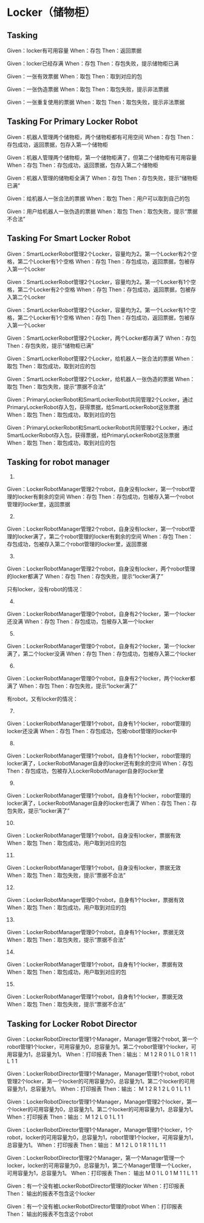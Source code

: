 # Locker（储物柜）

## Tasking
Given：locker有可用容量
When：存包
Then：返回票据


Given：locker已经存满
When：存包
Then：存包失败，提示储物柜已满


Given：一张有效票据
When：取包
Then：取到对应的包


Given：一张伪造票据
When：取包
Then：取包失败，提示非法票据


Given：一张重复使用的票据
When：取包
Then：取包失败，提示非法票据

## Tasking For Primary Locker Robot
Given：机器人管理两个储物柜，两个储物柜都有可用空间
When：存包
Then：存包成功，返回票据，包存入第一个储物柜

Given：机器人管理两个储物柜，第一个储物柜满了，但第二个储物柜有可用容量
When：存包
Then：存包成功，返回票据，包存入第二个储物柜

Given：机器人管理的储物柜全满了
When：存包
Then：存包失败，提示“储物柜已满”

Given：给机器人一张合法的票据
When：取包
Then：用户可以取到自己的包

Given：用户给机器人一张伪造的票据
When：取包
Then：取包失败，提示“票据不合法”

## Tasking For Smart Locker Robot
Given：SmartLockerRobot管理2个Locker，容量均为2。第一个Locker有2个空格，第二个Locker有1个空格
When：存包
Then：存包成功，返回票据，包被存入第一个Locker

Given：SmartLockerRobot管理2个Locker，容量均为2。第一个Locker有1个空格，第二个Locker有2个空格
When：存包
Then：存包成功，返回票据，包被存入第二个Locker

Given：SmartLockerRobot管理2个Locker，容量均为2。第一个Locker有1个空格，第二个Locker有1个空格
When：存包
Then：存包成功，返回票据，包被存入第一个Locker

Given：SmartLockerRobot管理2个Locker，两个Locker都存满了
When：存包
Then：存包失败，提示“储物柜已满”

Given：SmartLockerRobot管理2个Locker，给机器人一张合法的票据
When：取包
Then：取包成功，取到对应的包

Given：SmartLockerRobot管理2个Locker，给机器人一张伪造的票据
When：取包
Then：取包失败，提示“票据不合法”

Given：PrimaryLockerRobot和SmartLockerRobot共同管理2个Locker，通过PrimaryLockerRobot存入包，获得票据，给SmartLockerRobot这张票据
When：取包
Then：取包成功，取到对应的包

Given：PrimaryLockerRobot和SmartLockerRobot共同管理2个Locker，通过SmartLockerRobot存入包，获得票据，给PrimaryLockerRobot这张票据
When：取包
Then：取包成功，取到对应的包

## Tasking for robot manager

1.
Given：LockerRobotManager管理2个robot，自身没有locker，第一个robot管理的locker有剩余的空间
When：存包
Then：存包成功，包被存入第一个robot管理的locker里，返回票据

2.
Given：LockerRobotManager管理2个robot，自身没有locker，第一个robot管理的locker满了，第二个robot管理的locker有剩余的空间
When：存包
Then：存包成功，包被存入第二个robot管理的locker里，返回票据

3.
Given：LockerRobotManager管理2个robot，自身没有locker，两个robot管理的locker都满了
When：存包
Then：存包失败，提示“locker满了”

只有locker，没有robot的情况：

4.
Given：LockerRobotManager管理0个robot，自身有2个locker，第一个locker还没满
When：存包
Then：存包成功，包被存入第一个locker

5.
Given：LockerRobotManager管理0个robot，自身有2个locker，第一个locker满了，第二个locker没满
When：存包
Then：存包成功，包被存入第二个locker

6.
Given：LockerRobotManager管理0个robot，自身有2个locker，两个locker都满了
When：存包
Then：存包失败，提示“locker满了”

有robot，又有locker的情况：

7.
Given：LockerRobotManager管理1个robot，自身有1个locker，robot管理的locker还没满
When：存包
Then：存包成功，包被robot管理的locker中

8.
Given：LockerRobotManager管理1个robot，自身有1个locker，robot管理的locker满了，LockerRobotManager自身的locker还有剩余的空间
When：存包
Then：存包成功，包被存入LockerRobotManager自身的locker里

9.
Given：LockerRobotManager管理1个robot，自身有1个locker，robot管理的locker满了，LockerRobotManager自身的locker也满了
When：存包
Then：存包失败，提示“locker满了”


10.
Given：LockerRobotManager管理1个robot，自身没有locker，票据有效
When：取包
Then：取包成功，用户取到对应的包

11.
Given：LockerRobotManager管理1个robot，自身没有locker，票据无效
When：取包
Then：取包失败，提示“票据不合法”

12.
Given：LockerRobotManager管理0个robot，自身有1个locker，票据有效
When：取包
Then：取包成功，用户取到对应的包

13.
Given：LockerRobotManager管理0个robot，自身有1个locker，票据无效
When：取包
Then：取包失败，提示“票据不合法”

14.
Given：LockerRobotManager管理1个robot，自身有1个locker，票据有效
When：取包
Then：取包成功，用户取到对应的包

15.
Given：LockerRobotManager管理1个robot，自身有1个locker，票据无效
When：取包
Then：取包失败，提示“票据不合法”


## Tasking for Locker Robot Director
Given：LockerRobotDirector管理1个Manager，Manager管理2个robot, 第一个robot管理1个locker，可用容量为0，总容量为1。第二个robot管理1个locker，可用容量为1，总容量为1。
When：打印报表
Then：输出：
M 1 2
  R 0 1
    L 0 1
  R 1 1
    L 1 1

Given：LockerRobotDirector管理1个Manager，Manager管理1个robot, robot管理2个locker，第一个locker的可用容量为0，总容量为1。第二个locker的可用容量为1，总容量为1。
When：打印报表
Then：输出：
M 1 2
  R 1 2
    L 0 1
    L 1 1 

Given：LockerRobotDirector管理1个Manager，Manager管理2个locker，第一个locker的可用容量为0，总容量为1。第二个locker的可用容量为1，总容量为1。
When：打印报表
Then：输出：
M 1 2
  L 0 1
  L 1 1

Given：LockerRobotDirector管理1个Manager，Manager管理1个locker，1个robot，locker的可用容量为0，总容量为1，robot管理1个locker，可用容量为1，总容量为1。
When：打印报表
Then：输出：
M 1 2
  L 0 1
  R 1 1
  	L 1 1


Given：LockerRobotDirector管理2个Manager，第一个Manager管理一个locker，locker的可用容量为0，总容量为1，第二个Manager管理一个Locker，可用容量为1，总容量为1。
When：打印报表
Then： 输出
M 0 1
  L 0 1
M 1 1
  L 1 1

Given：有一个没有被LockerRobotDirector管理的locker
When：打印报表
Then： 输出的报表不包含这个locker

Given：有一个没有被LockerRobotDirector管理的robot
When：打印报表
Then： 输出的报表不包含这个robot